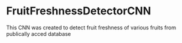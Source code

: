 # FruitFreshnessDetectorCNN
This CNN was created to detect fruit freshness of various fruits from publically acced database

